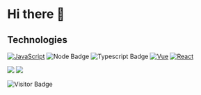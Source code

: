 # Hi there 👋

## Technologies

[![JavaScript](https://img.shields.io/badge/-JavaScript-black?style=flat&logo=javascript)](https://developer.mozilla.org/docs/Web/JavaScript)
![Node Badge](https://img.shields.io/badge/-NodeJS-brightgreen?style=flat&logo=Node.js&logoColor=white)
![Typescript Badge](https://img.shields.io/badge/-Typescript-blue?style=flat&logo=Typescript&logoColor=white)
[![Vue](https://img.shields.io/badge/-Vue-64B587?style=flat&logo=Vue)](https://cn.vuejs.org)
[![React](https://img.shields.io/badge/-React-black?style=flat&logo=react)](https://zh-hans.reactjs.org)

<a href="https://github.com/anuraghazra/github-readme-stats"></a>
  <img src="https://github-readme-stats.vercel.app/api?username=WhiteCoffee9834&show_icons=true&theme=dracula&hide_border=true">
</a>
<a href="https://github.com/anuraghazra/convoychat">
  <img src ="https://github-readme-stats.vercel.app/api/top-langs/?username=WhiteCoffee9834&show_icons=true&theme=dracula&hide_border=true">
</a>

![Visitor Badge](https://visitor-badge.laobi.icu/badge?page_id=WhiteCoffee9834.WhiteCoffee9834)
